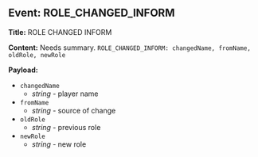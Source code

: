## Event: ROLE_CHANGED_INFORM

**Title:** ROLE CHANGED INFORM

**Content:**
Needs summary.
`ROLE_CHANGED_INFORM: changedName, fromName, oldRole, newRole`

**Payload:**
- `changedName`
  - *string* - player name
- `fromName`
  - *string* - source of change
- `oldRole`
  - *string* - previous role
- `newRole`
  - *string* - new role